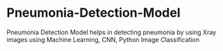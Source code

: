 # Pneumonia-Detection-Model
Pneumonia Detection Model helps in detecting pneumonia by using Xray images using  Machine Learning, CNN, Python Image Classification
